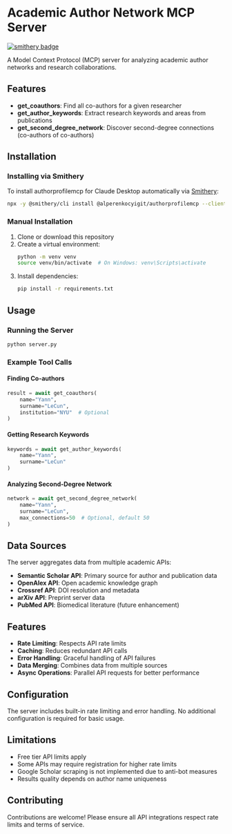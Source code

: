 # Academic Author Network MCP Server
[![smithery badge](https://smithery.ai/badge/@alperenkocyigit/authorprofilemcp)](https://smithery.ai/server/@alperenkocyigit/authorprofilemcp)

A Model Context Protocol (MCP) server for analyzing academic author networks and research collaborations.

## Features

- **get_coauthors**: Find all co-authors for a given researcher
- **get_author_keywords**: Extract research keywords and areas from publications  
- **get_second_degree_network**: Discover second-degree connections (co-authors of co-authors)

## Installation

### Installing via Smithery

To install authorprofilemcp for Claude Desktop automatically via [Smithery](https://smithery.ai/server/@alperenkocyigit/authorprofilemcp):

```bash
npx -y @smithery/cli install @alperenkocyigit/authorprofilemcp --client claude
```

### Manual Installation
1. Clone or download this repository
2. Create a virtual environment:
   ```bash
   python -m venv venv
   source venv/bin/activate  # On Windows: venv\Scripts\activate
   ```
3. Install dependencies:
   ```bash
   pip install -r requirements.txt
   ```

## Usage

### Running the Server

```bash
python server.py
```

### Example Tool Calls

#### Finding Co-authors
```python
result = await get_coauthors(
    name="Yann", 
    surname="LeCun",
    institution="NYU"  # Optional
)
```

#### Getting Research Keywords
```python
keywords = await get_author_keywords(
    name="Yann",
    surname="LeCun"
)
```

#### Analyzing Second-Degree Network
```python
network = await get_second_degree_network(
    name="Yann",
    surname="LeCun",
    max_connections=50  # Optional, default 50
)
```

## Data Sources

The server aggregates data from multiple academic APIs:

- **Semantic Scholar API**: Primary source for author and publication data
- **OpenAlex API**: Open academic knowledge graph
- **Crossref API**: DOI resolution and metadata
- **arXiv API**: Preprint server data
- **PubMed API**: Biomedical literature (future enhancement)

## Features

- **Rate Limiting**: Respects API rate limits
- **Caching**: Reduces redundant API calls
- **Error Handling**: Graceful handling of API failures
- **Data Merging**: Combines data from multiple sources
- **Async Operations**: Parallel API requests for better performance

## Configuration

The server includes built-in rate limiting and error handling. No additional configuration is required for basic usage.

## Limitations

- Free tier API limits apply
- Some APIs may require registration for higher rate limits
- Google Scholar scraping is not implemented due to anti-bot measures
- Results quality depends on author name uniqueness

## Contributing

Contributions are welcome! Please ensure all API integrations respect rate limits and terms of service.
